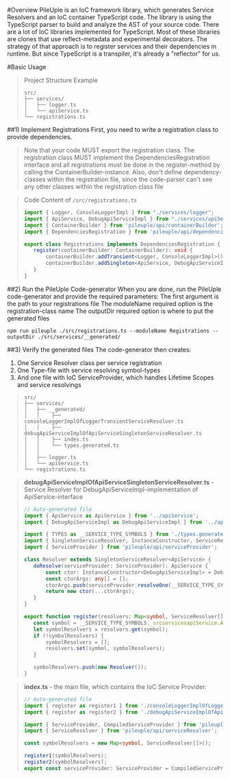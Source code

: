 #Overview
PileUple is an IoC framework library, which generates Service Resolvers and an IoC container TypeScript code. The library is using the TypeScript parser to build and analyze the AST of your source code.
There are a lot of IoC libraries implemented for TypeScript. Most of these libraries are clones that use reflect-metadata and experimental decorators. The strategy of that approach is to register services and their dependencies in runtime. But since TypeScript is a transpiler, it's already a "reflector" for us.

#Basic Usage
>Project Structure Example
>```
>src/
>├── services/
>│   ├── logger.ts
>│   └── apiService.ts
>└── registrations.ts
>```
##1) Implement Registrations
First, you need to write a registration class to provide dependencies.

>Note that your code MUST export the registration class.
>The registration class MUST implement the DependenciesRegistration interface and all registrations must be done in the register-method by calling the ContainerBuilder-instance.
> Also, don't define dependency-classes within the registration file, since the code-parser can't see any other classes within the registration class file

>Code Content of `/src/registrations.ts`
>```typescript
>import { Logger, ConsoleLoggerImpl } from "./services/logger";
>import { ApiService, DebugApiServiceImpl } from "./services/apiService";
>import { ContainerBuilder } from 'pileuple/api/containerBuilder';
>import { DependenciesRegistration } from 'pileuple/api/dependenciesRegistration';
>
>export class Registrations implements DependenciesRegistration {
>    register(containerBuilder: ContainerBuilder): void {
>        containerBuilder.addTransient<Logger, ConsoleLoggerImpl>();
>        containerBuilder.addSingleton<ApiService, DebugApiServiceImpl>();
>    }
>}
>```
##2) Run the PileUple Code-generator
   When you are done, run the PileUple code-generator and provide the required parameters:
   The first argument is the path to your registrations file
   The moduleName required option is the registration-class name
   The outputDir required option is where to put the generated files
```
npm run pileuple ./src/registrations.ts --moduleName Registrations --outputDir ./src/services/__generated/
```
##3) Verify the generated files
The code-generator then creates:
1. One Service Resolver class per service registration
2. One Type-file with service resolving symbol-types
3. And one file with IoC ServiceProvider, which handles Lifetime Scopes and service resolvings

>```
>src/
>├── services/
>│   ├── __generated/
>│   │    ├── consoleLoggerImplOfLoggerTransientServiceResolver.ts
>│   │    ├── debugApiServiceImplOfApiServiceSingletonServiceResolver.ts
>│   │    ├── index.ts
>│   │    └── types.generated.ts
>│   │
>│   ├── logger.ts
>│   └── apiService.ts
>└── registrations.ts
>```

>**debugApiServiceImplOfApiServiceSingletonServiceResolver.ts** - Service Resolver for DebugApiServiceImpl-implementation of ApiService-interface
>```typescript
>// Auto-generated file
>import { ApiService as ApiService } from '../apiService';
>import { DebugApiServiceImpl as DebugApiServiceImpl } from '../apiService';
>
>import { TYPES as __SERVICE_TYPE_SYMBOLS } from './types.generated';
>import { SingletonServiceResolver, InstanceConstructor, ServiceResolver } from 'pileuple/api/serviceResolver';
>import { ServiceProvider } from 'pileuple/api/serviceProvider';
>
>class Resolver extends SingletonServiceResolver<ApiService> {
>    doResolve(serviceProvider: ServiceProvider): ApiService {
>        const ctor: InstanceConstructor<DebugApiServiceImpl> = DebugApiServiceImpl;
>        const ctorArgs: any[] = [];
>        ctorArgs.push(serviceProvider.resolveOne(__SERVICE_TYPE_SYMBOLS._srcserviceslogger.Logger));
>        return new ctor(...ctorArgs);
>    }
>}
>
>export function register(resolvers: Map<symbol, ServiceResolver[]>) {
>    const symbol = __SERVICE_TYPE_SYMBOLS._srcservicesapiService.ApiService;
>    let symbolResolvers = resolvers.get(symbol);
>    if (!symbolResolvers) {
>        symbolResolvers = [];
>        resolvers.set(symbol, symbolResolvers);
>    }
>
>    symbolResolvers.push(new Resolver());
>}
>```

>**index.ts** - the main file, which contains the IoC Service Provider:
>```typescript
>// Auto-generated file
>import { register as register1 } from './consoleLoggerImplOfLoggerTransientServiceResolver';
>import { register as register2 } from './debugApiServiceImplOfApiServiceSingletonServiceResolver';
>
>import { ServiceProvider, CompiledServiceProvider } from 'pileuple/api/serviceProvider';
>import { ServiceResolver } from 'pileuple/api/serviceResolver';
>
>const symbolResolvers = new Map<symbol, ServiceResolver[]>();
>
>register1(symbolResolvers);
>register2(symbolResolvers);
>export const serviceProvider: ServiceProvider = CompiledServiceProvider.initialize(symbolResolvers);
>```